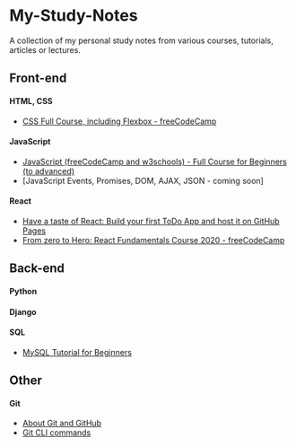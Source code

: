 # My-Study-Notes
A collection of my personal study notes from various courses, tutorials, articles or lectures.

## Front-end
#### HTML, CSS
* [CSS Full Course, including Flexbox - freeCodeCamp](./CSS/CSS_fullcourse_flexbox.md)

#### JavaScript
* [JavaScript (freeCodeCamp and w3schools) - Full Course for Beginners (to advanced)](./JavaScript/JavaScriptBeginners.md)
* [JavaScript Events, Promises, DOM, AJAX, JSON - coming soon]

#### React
* [Have a taste of React: Build your first ToDo App and host it on GitHub Pages](./React/React-ToDoApp.md)
* [From zero to Hero: React Fundamentals Course 2020 - freeCodeCamp](./React/ReactFundamentals.md)





## Back-end
#### Python

#### Django

#### SQL
* [MySQL Tutorial for Beginners](./SQL/MySQL-Tutorial-for-Beginners.md)







## Other
#### Git
* [About Git and GitHub](./Git/Git-about.md)
* [Git CLI commands](./Git/Git-CLI-commands.md)

